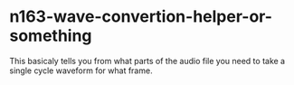 # n163-wave-convertion-helper-or-something

This basicaly tells you from what parts of the audio file you need to take a single cycle waveform for what frame.
